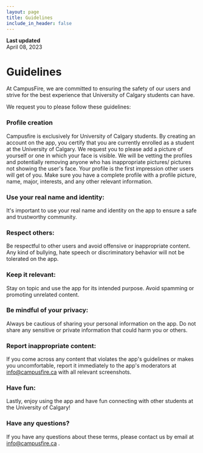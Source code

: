 ```yaml
---
layout: page
title: Guidelines
include_in_header: false
---
```


**Last updated**  
April 08, 2023



# Guidelines
At CampusFire, we are committed to ensuring the safety of our users and strive for the best experience that University of Calgary students can have. 

We request you to please follow these guidelines:

### Profile creation

Campusfire is exclusively for University of Calgary students. By creating an account on the app, you certify that you are currently enrolled as a student at the University of Calgary. We request you to please add a picture of yourself or one in which your face is visible. We will be vetting the profiles and potentially removing anyone who has inappropriate pictures/ pictures not showing the user's face. Your profile is the first impression other users will get of you. Make sure you have a complete profile with a profile picture, name, major, interests, and any other relevant information.

### Use your real name and identity: 

It's important to use your real name and identity on the app to ensure a safe and trustworthy community.

### Respect others: 

Be respectful to other users and avoid offensive or inappropriate content. Any kind of bullying, hate speech or discriminatory behavior will not be tolerated on the app.

### Keep it relevant: 

Stay on topic and use the app for its intended purpose. Avoid spamming or promoting unrelated content.

### Be mindful of your privacy: 

Always be cautious of sharing your personal information on the app. Do not share any sensitive or private information that could harm you or others.

### Report inappropriate content: 

If you come across any content that violates the app's guidelines or makes you uncomfortable, report it immediately to the app's moderators at [info@campusfire.ca](mailto:info@campusfire.ca) with all relevant screenshots.

### Have fun: 

Lastly, enjoy using the app and have fun connecting with other students at the University of Calgary!

### Have any questions? 

If you have any questions about these terms, please contact us by email at [info@campusfire.ca](mailto:info@campusfire.ca) .